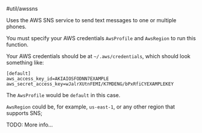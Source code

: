 #util/awssns

Uses the AWS SNS service to send text messages to one or multiple phones.

You must specify your AWS credentials `AwsProfile` and `AwsRegion` to run this function.

Your AWS credentials should be at `~/.aws/credentials`, which should look something like:

```
[default]
aws_access_key_id=AKIAIOSFODNN7EXAMPLE
aws_secret_access_key=wJalrXUtnFEMI/K7MDENG/bPxRfiCYEXAMPLEKEY
```

The `AwsProfile` would be `default` in this case.

`AwsRegion` could be, for example, `us-east-1`, or any other region that supports SNS;

TODO: More info...
